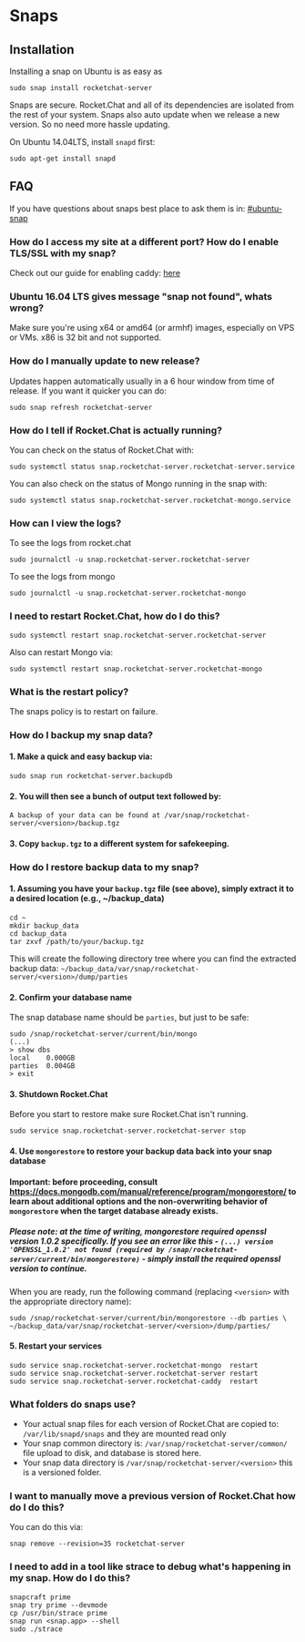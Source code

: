 # Snaps

## Installation

Installing a snap on Ubuntu is as easy as

```
sudo snap install rocketchat-server
```

Snaps are secure. Rocket.Chat and all of its dependencies are isolated from the rest of your system. Snaps also auto update when we release a new version. So no need more hassle updating.

On Ubuntu 14.04LTS, install `snapd` first:

```
sudo apt-get install snapd
```

## FAQ

If you have questions about snaps best place to ask them is in: [#ubuntu-snap](https://open.rocket.chat/channel/ubuntu-snap)

### How do I access my site at a different port?  How do I enable TLS/SSL with my snap?

Check out our guide for enabling caddy: [here](../../../../installation/manual-installation/ubuntu/snaps/autossl/)

### Ubuntu 16.04 LTS gives message "snap not found", whats wrong?

Make sure you're using x64 or amd64 (or armhf) images, especially on VPS or VMs. x86 is 32 bit and not supported.

### How do I manually update to new release?

Updates happen automatically usually in a 6 hour window from time of release.  If you want it quicker you can do:

```
sudo snap refresh rocketchat-server
```

### How do I tell if Rocket.Chat is actually running?

You can check on the status of Rocket.Chat with:

```
sudo systemctl status snap.rocketchat-server.rocketchat-server.service
```

You can also check on the status of Mongo running in the snap with:

```
sudo systemctl status snap.rocketchat-server.rocketchat-mongo.service
```

### How can I view the logs?

To see the logs from rocket.chat

```
sudo journalctl -u snap.rocketchat-server.rocketchat-server
```

To see the logs from mongo

```
sudo journalctl -u snap.rocketchat-server.rocketchat-mongo
```

### I need to restart Rocket.Chat, how do I do this?

```
sudo systemctl restart snap.rocketchat-server.rocketchat-server
```

Also can restart Mongo via:

```
sudo systemctl restart snap.rocketchat-server.rocketchat-mongo
```

### What is the restart policy?

The snaps policy is to restart on failure.

### How do I backup my snap data?

#### 1. Make a quick and easy backup via:

```
sudo snap run rocketchat-server.backupdb
```

#### 2. You will then see a bunch of output text followed by:

```
A backup of your data can be found at /var/snap/rocketchat-server/<version>/backup.tgz
```

#### 3. Copy `backup.tgz` to a different system for safekeeping.

### How do I restore backup data to my snap?

#### 1. Assuming you have your `backup.tgz` file (see above), simply extract it to a desired location (e.g., ~/backup_data)

```
cd ~
mkdir backup_data
cd backup_data
tar zxvf /path/to/your/backup.tgz
```

This will create the following directory tree where you can find the extracted backup data:
`~/backup_data/var/snap/rocketchat-server/<version>/dump/parties`

#### 2. Confirm your database name

The snap database name should be `parties`, but just to be safe:

```
sudo /snap/rocketchat-server/current/bin/mongo
(...)
> show dbs
local    0.000GB
parties  0.004GB
> exit
```

#### 3. Shutdown Rocket.Chat

Before you start to restore make sure Rocket.Chat isn't running.

```
sudo service snap.rocketchat-server.rocketchat-server stop
```

#### 4. Use `mongorestore` to restore your backup data back into your snap database

#### Important: before proceeding, consult <https://docs.mongodb.com/manual/reference/program/mongorestore/> to learn about additional options and the non-overwriting behavior of `mongorestore` when the target database already exists.

##### Please note: at the time of writing, mongorestore required openssl version 1.0.2 specifically. If you see an error like this - `(...) version 'OPENSSL_1.0.2' not found (required by /snap/rocketchat-server/current/bin/mongorestore)` - simply install the required openssl version to continue.

When you are ready, run the following command (replacing `<version>` with the appropriate directory name):

```
sudo /snap/rocketchat-server/current/bin/mongorestore --db parties \
~/backup_data/var/snap/rocketchat-server/<version>/dump/parties/
```

#### 5. Restart your services

```
sudo service snap.rocketchat-server.rocketchat-mongo  restart
sudo service snap.rocketchat-server.rocketchat-server restart
sudo service snap.rocketchat-server.rocketchat-caddy  restart
```

### What folders do snaps use?

- Your actual snap files for each version of Rocket.Chat are copied to: `/var/lib/snapd/snaps` and they are mounted read only
- Your snap common directory is: `/var/snap/rocketchat-server/common/` file upload to disk, and database is stored here.
- Your snap data directory is `/var/snap/rocketchat-server/<version>` this is a versioned folder.

### I want to manually move a previous version of Rocket.Chat how do I do this?

You can do this via:

```
snap remove --revision=35 rocketchat-server
```

<!--### I need to install snaps on a computer with out a network, how do I get the snaps?

You will need two things.  First you need the ubuntu-core snap.  This is a base snap that is normally auto downloaded if you are connected to the internet.  You can get this via:

```
curl -X GET -H "Content-Type: application/json" -H "X-Ubuntu-Series: 16" -H "X-Ubuntu-Architecture: amd64" "https://search.apps.ubuntu.com/api/v1/snaps/details/ubuntu-core?channel=stable&confinement=strict"
```

Make sure to change the architecture if differs from amd64

Then you need to get the Rocket.Chat snap via:

```
curl -X GET -H "Content-Type: application/json" -H "X-Ubuntu-Series: 16" -H "X-Ubuntu-Architecture: amd64" "https://search.apps.ubuntu.com/api/v1/snaps/details/rocketchat-server?channel=stable&confinement=strict"
```

-->

### I need to add in a tool like strace to debug what's happening in my snap.  How do I do this?

```
snapcraft prime
snap try prime --devmode
cp /usr/bin/strace prime
snap run <snap.app> --shell
sudo ./strace
```
